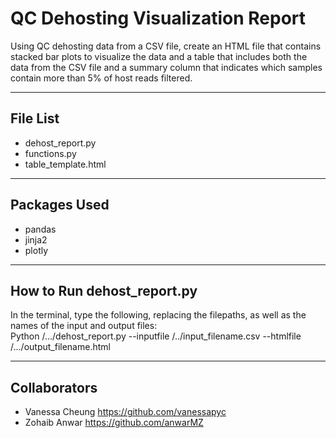 # QC Dehosting Visualization Report

Using QC dehosting data from a CSV file, create an HTML file that contains stacked bar plots to visualize the data and a table that includes both the data from the CSV file and a summary column that indicates which samples contain more than 5% of host reads filtered.

----------
File List
----------
- dehost_report.py <br>
- functions.py <br>
- table_template.html <br>

--------------
Packages Used
--------------
- pandas <br>
- jinja2 <br>
- plotly <br>

----------------------------
How to Run dehost_report.py
----------------------------
In the terminal, type the following, replacing the filepaths, as well as the names of the input and output files: <br>
Python /.../dehost_report.py --inputfile /../input_filename.csv --htmlfile /.../output_filename.html

--------------
Collaborators
--------------
- Vanessa Cheung https://github.com/vanessapyc
- Zohaib Anwar https://github.com/anwarMZ
